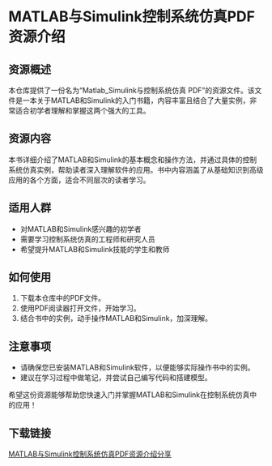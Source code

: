 # MATLAB与Simulink控制系统仿真PDF资源介绍

## 资源概述

本仓库提供了一份名为“Matlab_Simulink与控制系统仿真 PDF”的资源文件。该文件是一本关于MATLAB和Simulink的入门书籍，内容丰富且结合了大量实例，非常适合初学者理解和掌握这两个强大的工具。

## 资源内容

本书详细介绍了MATLAB和Simulink的基本概念和操作方法，并通过具体的控制系统仿真实例，帮助读者深入理解软件的应用。书中内容涵盖了从基础知识到高级应用的各个方面，适合不同层次的读者学习。

## 适用人群

- 对MATLAB和Simulink感兴趣的初学者
- 需要学习控制系统仿真的工程师和研究人员
- 希望提升MATLAB和Simulink技能的学生和教师

## 如何使用

1. 下载本仓库中的PDF文件。
2. 使用PDF阅读器打开文件，开始学习。
3. 结合书中的实例，动手操作MATLAB和Simulink，加深理解。

## 注意事项

- 请确保您已安装MATLAB和Simulink软件，以便能够实际操作书中的实例。
- 建议在学习过程中做笔记，并尝试自己编写代码和搭建模型。

希望这份资源能够帮助您快速入门并掌握MATLAB和Simulink在控制系统仿真中的应用！

## 下载链接

[MATLAB与Simulink控制系统仿真PDF资源介绍分享](https://pan.quark.cn/s/9ea283464537)